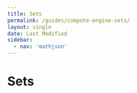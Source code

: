 ```yaml
---
title: Sets
permalink: /guides/compute-engine-sets/
layout: single
date: Last Modified
sidebar:
  - nav: 'mathjson'
---
```


# Sets